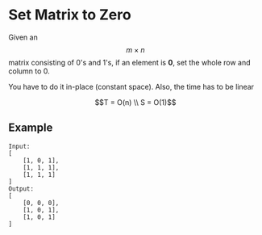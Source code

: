 # Set Matrix to Zero

Given an $$m\times n$$ matrix consisting of 0's and 1's, if an element is **0**, set the whole row and column to 0.

You have to do it in-place (constant space). Also, the time has to be linear

$$T = O(n) \\
S = O(1)$$

## Example

```
Input:
[
    [1, 0, 1],
    [1, 1, 1],
    [1, 1, 1]
]
Output:
[
    [0, 0, 0],
    [1, 0, 1],
    [1, 0, 1]
]